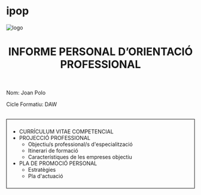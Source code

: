 # ipop

![logo](https://pbs.twimg.com/profile_imag'es/835394308014542850/ErIvLzu-_400x400.jpg )

<h1 align="center">INFORME PERSONAL D’ORIENTACIÓ PROFESSIONAL</h1>
<br>
<p>Nom: Joan Polo</p>
<p>Cicle Formatiu: DAW</p>
<br>
<div style="border:1px solid black; padding:10px">

- CURRÍCULUM VITAE COMPETENCIAL
- PROJECCIÓ PROFESSIONAL
  - Objectiu/s professional/s d'especialització
  - Itinerari de formació
  - Característiques de les empreses objectiu
- PLA DE PROMOCIÓ PERSONAL
  - Estratègies
  - Pla d'actuació

</div>
